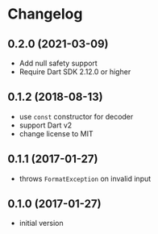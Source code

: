 # Changelog

## 0.2.0 (2021-03-09)

 - Add null safety support
 - Require Dart SDK 2.12.0 or higher

## 0.1.2 (2018-08-13)

- use `const` constructor for decoder
- support Dart v2
- change license to MIT

## 0.1.1 (2017-01-27)

- throws `FormatException` on invalid input

## 0.1.0 (2017-01-27)

- initial version
